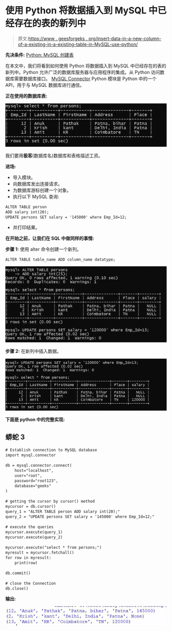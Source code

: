 # 使用 Python 将数据插入到 MySQL 中已经存在的表的新列中

> 原文:[https://www . geesforgeks . org/insert-data-in-a-new-column-of-a-existing-in-a-existing-table-in-MySQL-use-python/](https://www.geeksforgeeks.org/inserting-data-into-a-new-column-of-an-already-existing-table-in-mysql-using-python/)

**先决条件:** [Python: MySQL 创建表](https://www.geeksforgeeks.org/python-mysql-create-table/)

在本文中，我们将看到如何使用 Python 将数据插入到 MySQL 中已经存在的表的新列中。Python 允许广泛的数据库服务器与应用程序的集成。从 Python 访问数据库需要数据库接口。 [MySQL Connector](https://www.geeksforgeeks.org/mysql-connector-python-module-in-python/) Python 模块是 Python 中的一个 API，用于与 MySQL 数据库进行通信。

**正在使用的数据库表:**

![](img/91ccb3e5d7ac418b25dc402f6b06e275.png)

我们要用**极客**(数据库名)数据库和表格描述工资。

**进场:**

*   导入模块。
*   向数据库发出连接请求。
*   为数据库游标创建一个对象。
*   执行以下 MySQL 查询:

```
ALTER TABLE person
ADD salary int(20);
UPDATE persons SET salary = '145000' where Emp_Id=12;
```

*   并打印结果。

**在开始之前，让我们在 SQL 中做同样的事情:**

**步骤 1:** 使用 alter 命令创建一个新列。

```
ALTER TABLE table_name ADD column_name datatype;
```

![](img/630c58eb0b95453a502f194132dcddea.png)

**步骤 2:** 在新列中插入数据。

![](img/09b74ae45a218b5a6080ce24d69fd7c7.png)

**下面是 python 中的完整实现:**

## 蟒蛇 3

```
# Establish connection to MySQL database
import mysql.connector

db = mysql.connector.connect(
    host="localhost",
    user="root",
    password="root123",
    database="geeks"
)

# getting the cursor by cursor() method
mycursor = db.cursor()
query_1 = "ALTER TABLE person ADD salary int(20);"
query_2 = "UPDATE persons SET salary = '145000' where Emp_Id=12;"

# execute the queries
mycursor.execute(query_1)
mycursor.execute(query_2)

mycursor.execute("select * from persons;")
myresult = mycursor.fetchall()
for row in myresult:
    print(row)

db.commit()

# close the Connection
db.close()
```

**输出:**

![](img/3223f82442e63fbc2ede83fe743f8d6f.png)
